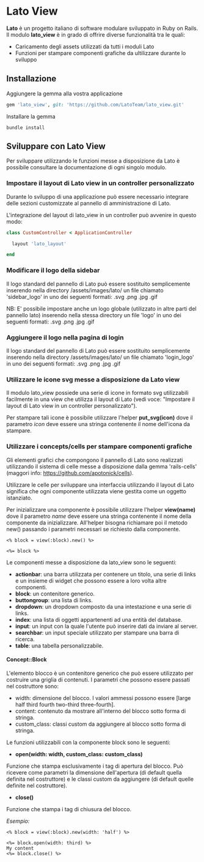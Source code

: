 # Lato View

**Lato** è un progetto italiano di software modulare sviluppato in Ruby on Rails.
Il modulo **lato_view** è in grado di offrire diverse funzionalità tra le quali:

* Caricamento degli assets utilizzati da tutti i moduli Lato
* Funzioni per stampare componenti grafiche da ultilizzare durante lo sviluppo

## Installazione

Aggiungere la gemma alla vostra applicazione

```ruby
gem 'lato_view', git: 'https://github.com/LatoTeam/lato_view.git'
```
Installare la gemma

```console
bundle install
```

## Sviluppare con Lato View

Per sviluppare utilizzando le funzioni messe a disposizione da Lato è possibile consultare la documentazione di ogni singolo modulo.

### Impostare il layout di Lato view in un controller personalizzato

Durante lo sviluppo di una applicazione può essere necessario integrare delle sezioni customizzate al pannello di amministrazione di Lato.

L'integrazione del layout di lato_view in un controller può avvenire in questo modo:

```ruby
class CustomController < ApplicationController

  layout 'lato_layout'

end
```

### Modificare il logo della sidebar

Il logo standard del pannello di Lato può essere sostituito semplicemente inserendo nella directory /assets/images/lato/ un file chiamato 'sidebar_logo' in uno dei seguenti formati: .svg .png .jpg .gif

NB: E' possibile impostare anche un logo globale (utilizzato in altre parti del pannello lato) inserendo nella
stessa directory un file 'logo' in uno dei seguenti formati: .svg .png .jpg .gif

### Aggiungere il logo nella pagina di login

Il logo standard del pannello di Lato può essere sostituito semplicemente inserendo nella directory /assets/images/lato/ un file chiamato 'login_logo' in uno dei seguenti formati: .svg .png .jpg .gif

### Utilizzare le icone svg messe a disposizione da Lato view

Il modulo lato_view possiede una serie di icone in formato svg utilizzabili facilmente in una view che utilizza il layout di Lato (vedi voce: "Impostare il layout di Lato view in un controller personalizzato").

Per stampare tali icone è possibile utilizzare l'helper **put_svg(icon)** dove il parametro *icon* deve essere una stringa contenente il nome dell'icona da stampare.

### Utilizzare i concepts/cells per stampare componenti grafiche

Gli elementi grafici che compongono il pannello di Lato sono realizzati utilizzando il sistema di celle messe a disposizione dalla gemma 'rails-cells' (maggori info: https://github.com/apotonick/cells).

Utilizzare le celle per sviluppare una interfaccia utilizzando il layout di Lato significa che ogni componente utilizzata viene gestita come un oggetto istanziato.

Per inizializzare una componente è possibile utilizzare l'helper **view(name)** dove il parametro *name* deve essere una stringa contenente il nome della componente da inizializzare. All'helper bisogna richiamare poi il metodo new() passando i parametri necessari se richiesto dalla componente.

```erb
<% block = view(:block).new() %>

<%= block %>
```

Le componenti messe a disposizione da lato_view sono le seguenti:

* **actionbar**: una barra utilizzata per contenere un titolo, una serie di links e un insieme di widget che possono essere a loro volta altre componenti.
* **block**: un contenitore generico.
* **buttongroup**: una lista di links.
* **dropdown**: un dropdown composto da una intestazione e una serie di links.
* **index**: una lista di oggetti appartenenti ad una entità del database.
* **input**: un input con la quale l'utente può inserire dati da inviare al server.
* **searchbar**: un input speciale utilizzato per stampare una barra di ricerca.
* **table**: una tabella personalizzabile.

#### Concept::Block

L'elemento blocco è un contenitore generico che può essere utilizzato per costruire una griglia di contenuti.
I parametri che possono essere passati nel costruttore sono:

* width: dimensione del blocco. I valori ammessi possono essere [large half third fourth two-third three-fourth].
* content: contenuto da mostrare all'interno del blocco sotto forma di stringa.
* custom_class: classi custom da aggiungere al blocco sotto forma di stringa.

Le funzioni utilizzabili con la componente block sono le seguenti:

* **open(width: width, custom_class: custom_class)**

Funzione che stampa esclusivamente i tag di apertura del blocco. Può ricevere come parametri la dimensione dell'apertura (di default quella definita nel costruttore) e le classi custom da aggiungere (di default quelle definite nel costruttore).

* **close()**

Funzione che stampa i tag di chiusura del blocco.

*Esempio:*

```erb
<% block = view(:block).new(width: 'half') %>

<%= block.open(width: third) %>
My content
<%= block.close() %>
```
